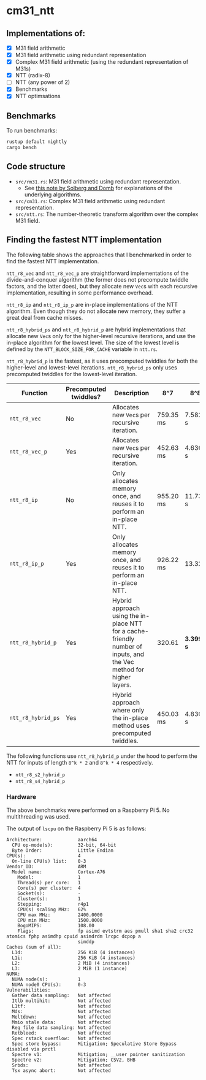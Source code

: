 # cm31_ntt

## Implementations of:

- [x] M31 field arithmetic
- [x] M31 field arithmetic using redundant representation
- [x] Complex M31 field arithmetic (using the redundant representation of M31s)
- [x] NTT (radix-8)
- [ ] NTT (any power of 2)
- [x] Benchmarks
- [x] NTT optimsations

## Benchmarks

To run benchmarks:

```bash
rustup default nightly
cargo bench
```

## Code structure

- `src/rm31.rs`: M31 field arithmetic using redundant representation.
    - See [this note by Solberg and Domb](https://github.com/ingonyama-zk/papers/blob/main/Mersenne31_polynomial_arithmetic.pdf)
      for explanations of the underlying algorithms.
- `src/cm31.rs`: Complex M31 field arithmetic using redundant representation.
- `src/ntt.rs`: The number-theoretic transform algorithm over the complex M31 field.

## Finding the fastest NTT implementation

The following table shows the approaches that I benchmarked in order to find
the fastest NTT implementation.

`ntt_r8_vec` and `ntt_r8_vec_p` are straightforward implementations of the
divide-and-conquer algorithm (the former does not precompute twiddle factors,
and the latter does), but they allocate new `Vec`s with each recursive
implementation, resulting in some performance overhead.

`ntt_r8_ip` and `ntt_r8_ip_p` are in-place implementations of the NTT
algorithm. Even though they do not allocate new memory, they suffer a great
deal from cache misses.

`ntt_r8_hybrid_ps` and `ntt_r8_hybrid_p` are hybrid implementations that
allocate new `Vec`s only for the higher-level recursive iterations, and use the
in-place algorithm for the lowest level. The size of the lowest level is
defined by the `NTT_BLOCK_SIZE_FOR_CACHE` variable in `ntt.rs`.

`ntt_r8_hybrid_p` is the fastest, as it uses precomputed twiddles for both the
higher-level and lowest-level iterations. `ntt_r8_hybrid_ps` only uses
precomputed twiddles for the lowest-level iteration.

| Function | Precomputed twiddles? | Description | 8^7 | 8^8 |
|-|-|-|-|-|
| `ntt_r8_vec`        | No  | Allocates new `Vec`s per recursive iteration.                         | 759.35 ms | 7.5820 s |
| `ntt_r8_vec_p`      | Yes | Allocates new `Vec`s per recursive iteration.                         | 452.63 ms | 4.6361 s |
| `ntt_r8_ip`         | No  | Only allocates memory once, and reuses it to perform an in-place NTT. | 955.20 ms | 11.734 s |
| `ntt_r8_ip_p`       | Yes | Only allocates memory once, and reuses it to perform an in-place NTT. | 926.22 ms | 13.321 |
| `ntt_r8_hybrid_p`   | Yes | Hybrid approach using the in-place NTT for a cache-friendly number of inputs, and the Vec method for higher layers. | 320.61 | **3.3997 s** |
| `ntt_r8_hybrid_ps`  | Yes | Hybrid approach where only the in-place method uses precomputed twiddles. | 450.03 ms | 4.8309 s |

The following functions use `ntt_r8_hybrid_p` under the hood to perform the NTT
for inputs of length `8^k * 2` and `8^k * 4` respectively.

- `ntt_r8_s2_hybrid_p`
- `ntt_r8_s4_hybrid_p`

### Hardware

The above benchmarks were performed on a Raspberry Pi 5. No multithreading was used.

The output of `lscpu` on the Raspberry Pi 5 is as follows:

```
Architecture:             aarch64
  CPU op-mode(s):         32-bit, 64-bit
  Byte Order:             Little Endian
CPU(s):                   4
  On-line CPU(s) list:    0-3
Vendor ID:                ARM
  Model name:             Cortex-A76
    Model:                1
    Thread(s) per core:   1
    Core(s) per cluster:  4
    Socket(s):            -
    Cluster(s):           1
    Stepping:             r4p1
    CPU(s) scaling MHz:   62%
    CPU max MHz:          2400.0000
    CPU min MHz:          1500.0000
    BogoMIPS:             108.00
    Flags:                fp asimd evtstrm aes pmull sha1 sha2 crc32 atomics fphp asimdhp cpuid asimdrdm lrcpc dcpop a
                          simddp
Caches (sum of all):      
  L1d:                    256 KiB (4 instances)
  L1i:                    256 KiB (4 instances)
  L2:                     2 MiB (4 instances)
  L3:                     2 MiB (1 instance)
NUMA:                     
  NUMA node(s):           1
  NUMA node0 CPU(s):      0-3
Vulnerabilities:          
  Gather data sampling:   Not affected
  Itlb multihit:          Not affected
  L1tf:                   Not affected
  Mds:                    Not affected
  Meltdown:               Not affected
  Mmio stale data:        Not affected
  Reg file data sampling: Not affected
  Retbleed:               Not affected
  Spec rstack overflow:   Not affected
  Spec store bypass:      Mitigation; Speculative Store Bypass disabled via prctl
  Spectre v1:             Mitigation; __user pointer sanitization
  Spectre v2:             Mitigation; CSV2, BHB
  Srbds:                  Not affected
  Tsx async abort:        Not affected
```
